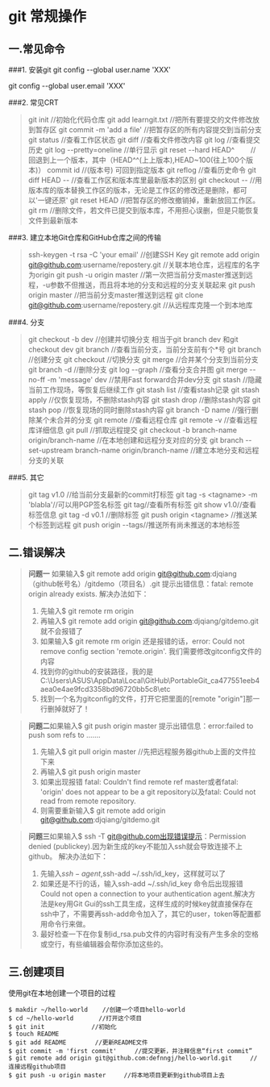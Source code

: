 # git 常规操作
## 一.常见命令
###1. 安装git
git config --global user.name 'XXX'

git config --global user.email 'XXX'

###2. 常见CRT
>git init //初始化代码仓库
git add learngit.txt                               //把所有要提交的文件修改放到暂存区
git commit -m 'add a file'                      //把暂存区的所有内容提交到当前分支
git status                                            //查看工作区状态
git diff                                                //查看文件修改内容
git log                                                //查看提交历史
git log --pretty=oneline                       //单行显示
git reset --hard HEAD^　　 //回退到上一个版本，其中（HEAD^^(上上版本),HEAD~100(往上100个版本)）
commit id   //(版本号) 可回到指定版本
git reflog //查看历史命令
git diff HEAD -- <file>                                  //查看工作区和版本库里最新版本的区别
git checkout -- <file>                                   //用版本库的版本替换工作区的版本，无论是工作区的修改还是删除，都可以'一键还原'
git reset HEAD <file>                                   //把暂存区的修改撤销掉，重新放回工作区。
git rm <file>                                               //删除文件，若文件已提交到版本库，不用担心误删，但是只能恢复文件到最新版本

###3. 建立本地Git仓库和GitHub仓库之间的传输
>ssh-keygen -t rsa -C 'your email'                                                    //创建SSH Key
git remote add origin git@github.com:username/repostery.git          //关联本地仓库，远程库的名字为origin
git push -u origin master //第一次把当前分支master推送到远程，-u参数不但推送，而且将本地的分支和远程的分支关联起来
git push origin master                                                                  //把当前分支master推送到远程
git clone git@github.com:username/repostery.git                            //从远程库克隆一个到本地库

###4. 分支
>git checkout -b dev                                   //创建并切换分支
相当于git branch dev 和git checkout dev 
git branch                                                //查看当前分支，当前分支前有个*号
git branch <name>                                   //创建分支
git checkout <name>                                //切换分支
git merge <name>                                   //合并某个分支到当前分支
git branch -d <name>                               //删除分支
git log --graph                                          //查看分支合并图
git merge --no-ff -m 'message' dev            //禁用Fast forward合并dev分支
git stash                                                 //隐藏当前工作现场，等恢复后继续工作
git stash list                                            //查看stash记录
git stash apply                                         //仅恢复现场，不删除stash内容
git stash drop                                          //删除stash内容
git stash pop                                           //恢复现场的同时删除stash内容
git branch -D name                              //强行删除某个未合并的分支
git remote                                //查看远程仓库
git remote -v                                           //查看远程库详细信息
git pull                                                   //抓取远程提交
git checkout -b branch-name origin/branch-name                  //在本地创建和远程分支对应的分支
git branch --set-upstream branch-name origin/branch-name   //建立本地分支和远程分支的关联

###5. 其它
>git tag v1.0 //给当前分支最新的commit打标签
git tag -s &lt;tagname&gt; -m 'blabla'//可以用PGP签名标签
git tag//查看所有标签
git show v1.0//查看标签信息
git tag -d v0.1 //删除标签
git push origin &lt;tagname&gt; //推送某个标签到远程
git push origin --tags//推送所有尚未推送的本地标签


## 二.错误解决
 
>**问题一** 如果输入$ git remote add origin git@github.com:djqiang（github帐号名）/gitdemo（项目名）.git 
提示出错信息：fatal: remote origin already exists.
>解决办法如下：
>1. 先输入$ git remote rm origin
>2. 再输入$ git remote add origin git@github.com:djqiang/gitdemo.git 就不会报错了
>3. 如果输入$ git remote rm origin 还是报错的话，error: Could not remove config section 'remote.origin'. 我们需要修改gitconfig文件的内容
>4. 找到你的github的安装路径，我的是C:\Users\ASUS\AppData\Local\GitHub\PortableGit_ca477551eeb4aea0e4ae9fcd3358bd96720bb5c8\etc
>5. 找到一个名为gitconfig的文件，打开它把里面的[remote "origin"]那一行删掉就好了！




>**问题二**如果输入$ git push origin master
提示出错信息：error:failed to push som refs to .......
>1. 先输入$ git pull origin master //先把远程服务器github上面的文件拉下来
>2. 再输入$ git push origin master
>3. 如果出现报错 fatal: Couldn't find remote ref master或者fatal: 'origin' does not appear to be a git repository以及fatal: Could not read from remote repository.
>4. 则需要重新输入$ git remote add origin git@github.com:djqiang/gitdemo.git

> **问题三**如果输入$ ssh -T git@github.com出现错误提示：Permission denied (publickey).因为新生成的key不能加入ssh就会导致连接不上github。
>解决办法如下：
>1. 先输入$ssh-agent,$ssh-add ~/.ssh/id_key，这样就可以了
>2. 如果还是不行的话，输入ssh-add ~/.ssh/id_key 命令后出现报错Could not open a connection to your authentication agent.解决方法是key用Git Gui的ssh工具生成，这样生成的时候key就直接保存在ssh中了，不需要再ssh-add命令加入了，其它的user，token等配置都用命令行来做。
>3. 最好检查一下在你复制id_rsa.pub文件的内容时有没有产生多余的空格或空行，有些编辑器会帮你添加这些的。


## 三.创建项目
使用git在本地创建一个项目的过程

    $ makdir ~/hello-world    //创建一个项目hello-world
    $ cd ~/hello-world       //打开这个项目
    $ git init             //初始化 
    $ touch README
    $ git add README        //更新README文件
    $ git commit -m 'first commit'     //提交更新，并注释信息“first commit” 
    $ git remote add origin git@github.com:defnngj/hello-world.git     //连接远程github项目  
    $ git push -u origin master     //将本地项目更新到github项目上去


